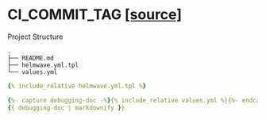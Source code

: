 # CI_COMMIT_TAG  [ [source] ](https://github.com/zhilyaev/helmwave/tree/main/docs/examples/CI_COMMIT_TAG)

Project Structure

```
.
├── README.md
├── helmwave.yml.tpl
└── values.yml

```

```yaml
{% include_relative helmwave.yml.tpl %}
```

```yaml
{%- capture debugging-doc -%}{% include_relative values.yml %}{%- endcapture -%}
{{ debugging-doc | markdownify }}
```

